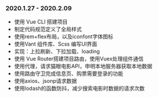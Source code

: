 ### 2020.1.27 - 2020.2.09
- 使用 Vue CLI 搭建项目
- 制定代码规范定义了全局样式
- 使用rem+flex布局，以及iconfont字体图标
- 使用Vant 组件库、Scss 编写UI界面
- 实现：上拉刷新、下拉加载、loading 
- 使用 Vue Router搭建项目路由，使用Vuex处理组件通信
- 使用代理，请求猫眼电影API，申明本地服务器获取本地数据
- 使用路由守卫完成信息页、购票需要登录的功能
- 使用axios、jsonp请求数据
- 使用lodash的函数防抖，减少搜索电影时数据的请求次数
